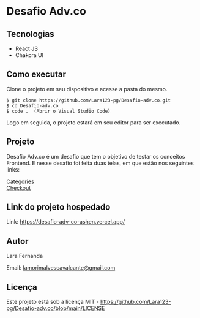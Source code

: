 # Desafio Adv.co


## Tecnologias

<ul>
    <li>React JS</li>
    <li>Chakcra UI</li>
</ul>

## Como executar

Clone o projeto em seu dispositivo e acesse a pasta do mesmo.

```
$ git clone https://github.com/Lara123-pg/Desafio-adv.co.git
$ cd Desafio-adv.co
$ code .  (Abrir o Visual Studio Code)
```

Logo em seguida, o projeto estará em seu editor para ser executado.

## Projeto

Desafio Adv.co é um desafio que tem o objetivo de testar os conceitos Frontend. E nesse desafio foi feita duas telas, em que estão nos seguintes links:


<a 
href="https://en.99designs.com.br/categories?section=logo-identity" target="_blank">Categories</a>
<br>
<a href="https://en.99designs.com.br/brand-identity-pack/details" target="_blank">Checkout</a>

## Link do projeto hospedado

Link: https://desafio-adv-co-ashen.vercel.app/

## Autor

Lara Fernanda

Email: lamorimalvescavalcante@gmail.com

## Licença

Este projeto está sob a licença MIT - https://github.com/Lara123-pg/Desafio-adv.co/blob/main/LICENSE